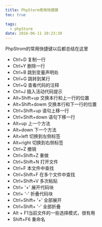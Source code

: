 ```yaml
---
title: PhpStorm常用快捷键
toc: true

tags:
  - phpStorm
date: 2016-06-11 20:23:39
---
```

PhpStrom的常用快捷键以后都总结在这里
<!-- more -->
- Ctrl+D 复制一行
 - Ctrl+Y 删除一行
 - Ctrl+B 跳到变量声明处
 - Ctrl+G 跳转到某行
 - Ctrl+Q 查看代码的注释
 - Ctrl+J 插入活动代码提示
 - Alt+Shift+up 交换本行和上一行的位置
 - Alt+Shift+dowm 交换本行和下一行的位置
 - Ctrl+Shift+up 语句上移一行
 - Ctrl+Shift+down 语句下移一行
 - Alt+up 上一个方法
 - Alt+down 下一个方法
 - Alt+left 切换到左侧标签
 - Alt+right 切换到右侧标签
 - Ctrl+Z 撤销
 - Ctrl+Shift+Z 重做
 - Ctrl+Shift+N 打开文件
 - Ctrl+F 本文件中查找
 - Ctrl+Shift+F 在多个文件中查找
 - Ctrl+Shift+V 多次粘贴
 - Ctrl+ '+' 展开代码块
 - Ctrl+ '-' 折叠代码块
 - Ctrl+Shift+ '+' 全部展开
 - Ctrl+Shift+ '-' 全部折叠
 - Alt + F1当前文件的一些选择模式，很有用
 - Shift+F6 重命名
